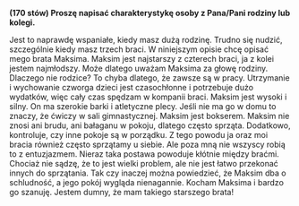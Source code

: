 **(170 stów) Proszę napisać charakterystykę osoby z Pana/Pani rodziny lub kolegi.**

Jest to naprawdę wspaniałe, kiedy masz dużą rodzinę. Trudno się nudzić, szczególnie kiedy masz trzech braci. W niniejszym opisie chcę opisać mego brata Maksima.
Maksim jest najstarszy z czterech braci, ja z kolei jestem najmłodszy. Może dlatego uważam Maksima za głowę rodziny. Dlaczego nie rodzice? To chyba dlatego, że zawsze są w pracy. Utrzymanie i wychowanie czworga dzieci jest czasochłonne i potrzebuje dużo wydatków, więc cały czas spędzam w kompanii braci.
Maksim jest wysoki i silny. On ma szerokie barki i atletyczne plecy. Jeśli nie ma go w domu to znaczy, że ćwiczy w sali gimnastycznej. Maksim jest bokserem.
Maksim nie znosi ani brudu, ani bałaganu w pokoju, dlatego często sprząta. Dodatkowo, kontroluje, czy inne pokoje są w porządku. Z tego powodu ja oraz moi bracia również często sprzątamy u siebie. Ale poza mną nie wszyscy robią to z entuzjazmem. Nieraz taka postawa powoduje kłótnie między braćmi. Chociaż nie sądzę, że to jest wielki problem, ale nie jest łatwo przekonać innych do sprzątania. Tak czy inaczej można powiedzieć, że Maksim dba o schludność, a jego pokój wygląda nienagannie.
Kocham Maksima i bardzo go szanuję. Jestem dumny, że mam takiego starszego brata!
